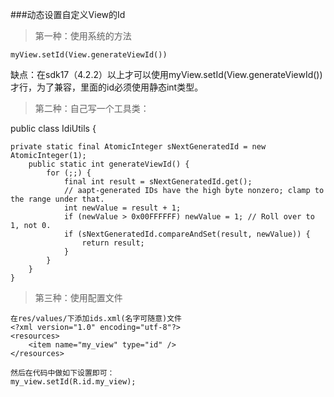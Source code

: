 ###动态设置自定义View的Id

>第一种：使用系统的方法

	myView.setId(View.generateViewId())
	
缺点：在sdk17（4.2.2）以上才可以使用myView.setId(View.generateViewId())才行，为了兼容，里面的id必须使用静态int类型。

>第二种：自己写一个工具类：

public class IdiUtils {  
  
    private static final AtomicInteger sNextGeneratedId = new AtomicInteger(1);  
		public static int generateViewId() {  
		    for (;;) {  
		        final int result = sNextGeneratedId.get();  
		        // aapt-generated IDs have the high byte nonzero; clamp to the range under that.  
		        int newValue = result + 1;  
		        if (newValue > 0x00FFFFFF) newValue = 1; // Roll over to 1, not 0.  
		        if (sNextGeneratedId.compareAndSet(result, newValue)) {  
		            return result;  
		        }  
		    }  
		}  
	} 


>第三种：使用配置文件

	在res/values/下添加ids.xml(名字可随意)文件
	<?xml version="1.0" encoding="utf-8"?>
	<resources>
	    <item name="my_view" type="id" />
	</resources>

	然后在代码中做如下设置即可：
	my_view.setId(R.id.my_view);
